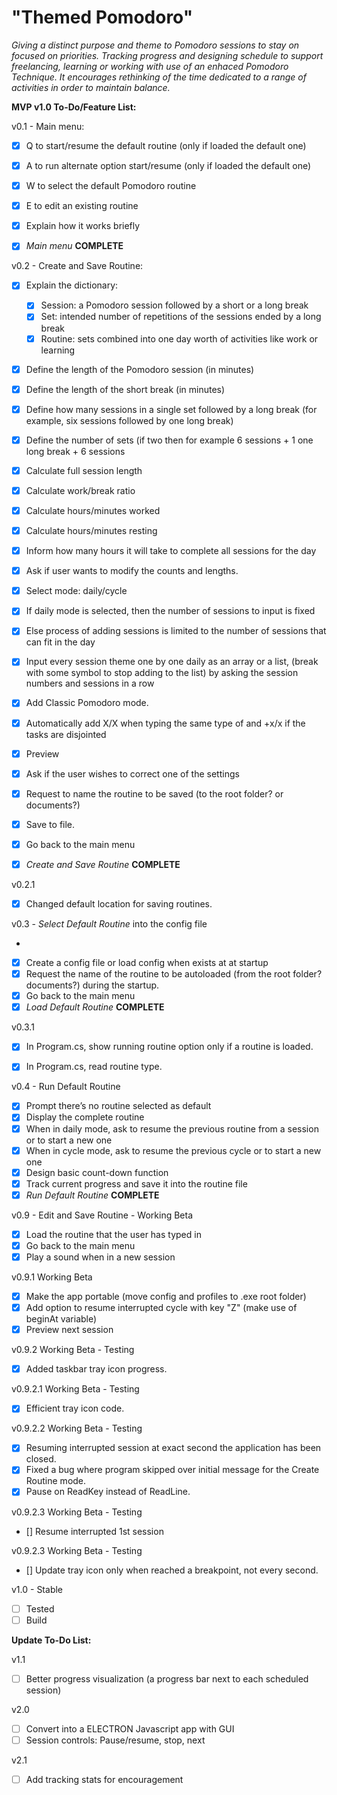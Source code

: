 # "Themed Pomodoro"

  *Giving a distinct purpose and theme to Pomodoro sessions to stay on focused on priorities. Tracking progress and designing schedule to support freelancing, learning or working with use of an enhaced Pomodoro Technique. It encourages rethinking of the time dedicated to a range of activities in order to maintain balance.*
 

**MVP v1.0 To-Do/Feature List:**
 

v0.1 - Main menu:

- [x] Q to start/resume the default routine (only if loaded the default one)
- [x] A to run alternate option start/resume (only if loaded the default one)
- [x] W to select the default Pomodoro routine
- [x] E to edit an existing routine
- [x] Explain how it works briefly
- [x] *Main menu* **COMPLETE**

  
v0.2 -  Create and Save Routine:

- [x] Explain the dictionary:
  - [x] Session: a Pomodoro session followed by a short or a long break
  - [x] Set: intended number of repetitions of the sessions ended by a long break
  - [x] Routine: sets combined into one day worth of activities like work or learning
- [x] Define the length of the Pomodoro session (in minutes)
- [x] Define the length of the short break (in minutes)
- [x] Define how many sessions in a single set followed by a long break (for example, six sessions followed by one long break)
- [x] Define the number of sets (if two then for example 6 sessions + 1 one long break + 6 sessions

- [x] Calculate full session length
- [x] Calculate work/break ratio
- [x] Calculate hours/minutes worked
- [x] Calculate hours/minutes resting
- [x] Inform how many hours it will take to complete all sessions for the day

- [x] Ask if user wants to modify the counts and lengths.

- [x] Select mode: daily/cycle
- [x] If daily mode is selected, then the number of sessions to input is fixed
- [x] Else process of adding sessions is limited to the number of sessions that can fit in the day
- [x] Input every session theme one by one daily as an array or a list, (break with some symbol to stop adding to the list) by asking the session numbers and sessions in a row
- [x] Add Classic Pomodoro mode.
- [x] Automatically add X/X when typing the same type of and +x/x if the tasks are disjointed
- [x] Preview

- [X] Ask if the user wishes to correct one of the settings
- [X] Request to name the routine to be saved (to the root folder? or documents?)
- [X] Save to file.
- [x] Go back to the main menu
- [x] *Create and Save Routine* **COMPLETE**

v0.2.1
- [x] Changed default location for saving routines.


v0.3 - *Select Default Routine* into the config file

-
- [X] Create a config file or load config when exists at at startup
- [X] Request the name of the routine to be autoloaded (from the root folder? documents?) during the startup.
- [X] Go back to the main menu
- [X] *Load Default Routine* **COMPLETE**

v0.3.1
- [x] In Program.cs, show running routine option only if a routine is loaded.
- [x] In Program.cs, read routine type.

  
v0.4 - Run Default Routine

- [x] Prompt there’s no routine selected as default
- [x] Display the complete routine
- [x] When in daily mode, ask to resume the previous routine from a session or to start a new one
- [x] When in cycle mode, ask to resume the previous cycle or to start a new one
- [x] Design basic count-down function  
- [x] Track current progress and save it into the routine file
- [x] *Run Default Routine* **COMPLETE**

v0.9 - Edit and Save Routine - Working Beta

- [x] Load the routine that the user has typed in
- [x] Go back to the main menu
- [x] Play a sound when in a new session

v0.9.1 Working Beta
- [x] Make the app portable (move config and profiles to .exe root folder)
- [x] Add option to resume interrupted cycle with key "Z" (make use of beginAt variable)
- [x] Preview next session

v0.9.2 Working Beta - Testing
- [x] Added taskbar tray icon progress.

v0.9.2.1 Working Beta - Testing
- [x] Efficient tray icon code.

v0.9.2.2 Working Beta - Testing
- [x] Resuming interrupted session at exact second the application has been closed.
- [x] Fixed a bug where program skipped over initial message for the Create Routine mode.
- [x] Pause on ReadKey instead of ReadLine.

v0.9.2.3 Working Beta - Testing
- [] Resume interrupted 1st session

v0.9.2.3 Working Beta - Testing
- [] Update tray icon only when reached a breakpoint, not every second.

v1.0 - Stable
- [ ] Tested
- [ ] Build

**Update To-Do List:**

v1.1

- [ ] Better progress visualization (a progress bar next to each scheduled session)


v2.0

- [ ] Convert into a ELECTRON Javascript app with GUI
- [ ] Session controls: Pause/resume, stop, next

v2.1

- [ ] Add tracking stats for encouragement
